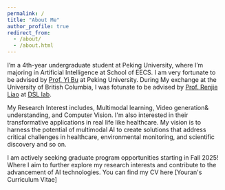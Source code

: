 ```yaml
---
permalink: /
title: "About Me"
author_profile: true
redirect_from: 
  - /about/
  - /about.html
---
```


I’m a 4th-year undergraduate student at Peking University, where I’m majoring in Artificial Intelligence at School of EECS. I am very fortunate to be advised by [Prof. Yi Bu](https://buyi08.wixsite.com/yi-bu) at Peking University. During My exchange at the University of British Columbia, I was fotunate to be advised by [Prof. Renjie Liao](https://lrjconan.github.io/index.html) at [DSL lab](https://dsl-lab.github.io/).

My Research Interest includes, Multimodal learning, Video generation& understanding, and Computer Vision. I'm also interested in their transformative applications in real life like healthcare. My vision is to harness the potential of multimodal AI to create solutions that address critical challenges in healthcare, environmental monitoring, and scientific discovery and so on.

I am actively seeking graduate program opportunities starting in Fall 2025! Where I aim to further explore my research interests and contribute to the advancement of AI technologies. You can find my CV here [Youran's Curriculum Vitae]
